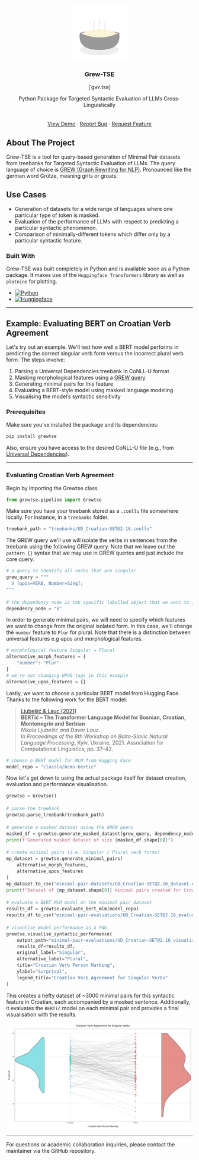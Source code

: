 <!-- Improved compatibility of back to top link: See: https://github.com/othneildrew/Best-README-Template/pull/73 -->
<a id="readme-top"></a>
<!--
*** Thanks for checking out the Best-README-Template. If you have a suggestion
*** that would make this better, please fork the repo and create a pull request
*** or simply open an issue with the tag "enhancement".
*** Don't forget to give the project a star!
*** Thanks again! Now go create something AMAZING! :D
-->



<!-- PROJECT SHIELDS -->
<!--
*** I'm using markdown "reference style" links for readability.
*** Reference links are enclosed in brackets [ ] instead of parentheses ( ).
*** See the bottom of this document for the declaration of the reference variables
*** for contributors-url, forks-url, etc. This is an optional, concise syntax you may use.
*** https://www.markdownguide.org/basic-syntax/#reference-style-links
-->


<!-- PROJECT LOGO -->
<br />
<div align="center">
    <img src="assets/grewtse-logo.png" alt="Logo" width="150" height="150">

  <h3 align="center">Grew-TSE</h3>
  
  <p align="center">
  [ˈɡʁʏ.tsə]
  </p>

  <p align="center">
    Python Package for Targeted Syntactic Evaluation of LLMs Cross-Linguistically
    <br />
    <!-- <a href="https://github.com/othneildrew/Best-README-Template"><strong>Explore the docs »</strong></a> -->
    <br />
    <br />
    <a href="">View Demo</a>
    &middot;
    <a href="https://github.com/DanielGall500/Grew-TSE/issues/new?labels=bug&template=bug-report---.md">Report Bug</a>
    &middot;
    <a href="https://github.com/DanielGall500/Grew-TSE/issues/new?labels=enhancement&template=feature-request---.md">Request Feature</a>
  </p>
</div>

<!-- ABOUT THE PROJECT -->
## About The Project
Grew-TSE is a tool for query-based generation of Minimal Pair datasets from treebanks for Targeted Syntactic Evaluation of LLMs. The query language of choice is [GREW (Graph Rewriting for NLP)](https://grew.fr/). Pronounced like the german word Grütze, meaning grits or groats. 

## Use Cases
* Generation of datasets for a wide range of languages where one particular type of token is masked.
* Evaluation of the performance of LLMs with respect to predicting a particular syntactic phenomenon.
* Comparison of minimally-different tokens which differ only by a particular syntactic feature.

### Built With
Grew-TSE was built completely in Python and is available soon as a Python package. It makes use of the ```Huggingface Transformers``` library as well as ```plotnine``` for plotting.
* [![Python][Python]][Python-url]
* [![Huggingface][Huggingface]][Huggingface-url]

---

## Example: Evaluating BERT on Croatian Verb Agreement
Let's try out an example. We'll test how well a BERT model performs in predicting the correct singular verb form versus the incorrect plural verb form. The steps involve:
1. Parsing a Universal Dependencies treebank in CoNLL-U format
2. Masking morphological features using a [GREW query](http://grew.fr/)
3. Generating minimal pairs for this feature
4. Evaluating a BERT-style model using masked language modeling
5. Visualising the model’s syntactic sensitivity

### Prerequisites
Make sure you've installed the package and its dependencies:
```bash
pip install grewtse
```
Also, ensure you have access to the desired CoNLL-U file (e.g., from [Universal Dependencies](https://universaldependencies.org/)).

---

### Evaluating Croatian Verb Agreement
Begin by importing the Grewtse class.
```python
from grewtse.pipeline import Grewtse
```

Make sure you have your treebank stored as a ```.conllu``` file somewhere locally. For instance, in a ```treebanks``` folder.
```python
treebank_path = "treebanks/UD_Croatian-SET@2.16.conllu"
```

The GREW query we'll use will isolate the verbs in sentences from the treebank using the following GREW query. Note that we leave out the ```pattern {}``` syntax that we may use in GREW queries and just include the core query.
```python
# a query to identify all verbs that are singular
grew_query = """
  V [upos=VERB, Number=Sing];
"""

# the dependency node is the specific labelled object that we want to isolate from our query. In this case, the object V for verb.
dependency_node = "V"
```

In order to generate minimal pairs, we will need to specify which features we want to change from the original isolated form. In this case, we'll change the ```number``` feature to ```Plur``` for plural. Note that there is a distinction between universal features e.g upos and morphological features.
```python
# morphological feature Singular → Plural
alternative_morph_features = {
    "number": "Plur"
}
# we're not changing UPOS tags in this example
alternative_upos_features = {}
```

Lastly, we want to choose a particular BERT model from Hugging Face.
Thanks to the following work for the BERT model:
> [Ljubešić & Lauc (2021)](https://www.aclweb.org/anthology/2021.bsnlp-1.5)  
**BERTić – The Transformer Language Model for Bosnian, Croatian, Montenegrin and Serbian**  
*Nikola Ljubešić and Davor Lauc*.  
In *Proceedings of the 8th Workshop on Balto-Slavic Natural Language Processing*, Kyiv, Ukraine, 2021. Association for Computational Linguistics, pp. 37–42.
```python
# choose a BERT model for MLM from Hugging Face
model_repo = "classla/bcms-bertic"
```

Now let's get down to using the actual package itself for dataset creation, evaluation and performance visualisation.
```python
grewtse = Grewtse()

# parse the treebank
grewtse.parse_treebank(treebank_path)

# generate a masked dataset using the GREW query
masked_df = grewtse.generate_masked_dataset(grew_query, dependency_node)
print(f"Generated masked dataset of size {masked_df.shape[0]}")

# create minimal pairs (i.e. Singular / Plural verb forms)
mp_dataset = grewtse.generate_minimal_pairs(
    alternative_morph_features,
    alternative_upos_features
)
mp_dataset.to_csv("minimal-pair-datasets/UD_Croatian-SET@2.16_dataset.csv")
print(f"Dataset of {mp_dataset.shape[0]} minimal pairs created for Croatian.")

# evaluate a BERT MLM model on the minimal pair dataset
results_df = grewtse.evaluate_bert_mlm(model_repo)
results_df.to_csv("minimal-pair-evaluations/UD_Croatian-SET@2.16_evaluation.csv")

# visualise model performance as a PNG
grewtse.visualise_syntactic_performance(
    output_path="minimal-pair-evaluations/UD_Croatian-SET@2.16_visualisation.png",
    results_df=results_df,
    original_label="Singular",
    alternative_label="Plural",
    title="Croatian Verb Person Marking",
    ylabel="Surprisal",
    legend_title="Croatian Verb Agreement for Singular Verbs"
)
```
This creates a hefty dataset of ~3000 minimal pairs for this syntactic feature in Croatian, each accompanied by a masked sentence.
Additionally, it evaluates the ```BERTić``` model on each minimal pair and provides a final visualisation with the results.

![croatian-verb-agreement-vis](assets/UD_Croatian-SET@2.16_visualisation.png)

<!-- MARKDOWN LINKS & IMAGES -->
<!-- https://www.markdownguide.org/basic-syntax/#reference-style-links -->
[issues-shield]: https://img.shields.io/github/issues/othneildrew/Best-README-Template.svg?style=for-the-badge
[issues-url]: https://github.com/othneildrew/Best-README-Template/issues
[license-shield]: https://img.shields.io/github/license/othneildrew/Best-README-Template.svg?style=for-the-badge
[license-url]: https://github.com/othneildrew/Best-README-Template/blob/master/LICENSE.txt
[linkedin-shield]: https://img.shields.io/badge/-LinkedIn-black.svg?style=for-the-badge&logo=linkedin&colorB=555
[linkedin-url]: https://www.linkedin.com/in/daniel-gallagher-a520161a3/
[product-screenshot]: images/screenshot.png

[Python]: https://img.shields.io/badge/python-3670A0?style=for-the-badge&logo=python&logoColor=ffdd54
[Python-url]: https://www.python.org/

[Huggingface]: https://img.shields.io/badge/-HuggingFace-3B4252?style=flat&logo=huggingface&logoColor=
[Huggingface-url]: https://huggingface.co/

---

For questions or academic collaboration inquiries, please contact the maintainer via the GitHub repository.
